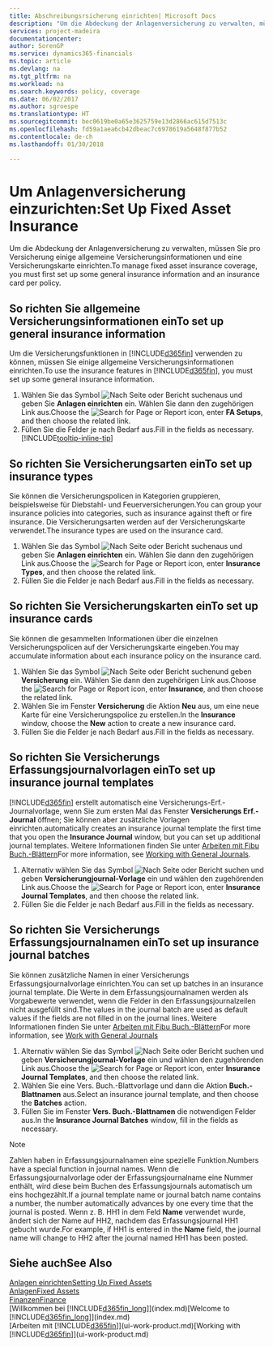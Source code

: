 ```yaml
---
title: Abschreibungsrsicherung einrichten| Microsoft Docs
description: "Um die Abdeckung der Anlagenversicherung zu verwalten, müssen Sie pro Versicherung einige allgemeine Versicherungsinformationen und eine Versicherungskarte einrichten."
services: project-madeira
documentationcenter: 
author: SorenGP
ms.service: dynamics365-financials
ms.topic: article
ms.devlang: na
ms.tgt_pltfrm: na
ms.workload: na
ms.search.keywords: policy, coverage
ms.date: 06/02/2017
ms.author: sgroespe
ms.translationtype: HT
ms.sourcegitcommit: bec0619be0a65e3625759e13d2866ac615d7513c
ms.openlocfilehash: fd59a1aea6cb42dbeac7c6978619a5648f877b52
ms.contentlocale: de-ch
ms.lasthandoff: 01/30/2018

---
```

# <a name="set-up-fixed-asset-insurance"></a><span data-ttu-id="9112e-103">Um Anlagenversicherung einzurichten:</span><span class="sxs-lookup"><span data-stu-id="9112e-103">Set Up Fixed Asset Insurance</span></span>
<span data-ttu-id="9112e-104">Um die Abdeckung der Anlagenversicherung zu verwalten, müssen Sie pro Versicherung einige allgemeine Versicherungsinformationen und eine Versicherungskarte einrichten.</span><span class="sxs-lookup"><span data-stu-id="9112e-104">To manage fixed asset insurance coverage, you must first set up some general insurance information and an insurance card per policy.</span></span>

## <a name="to-set-up-general-insurance-information"></a><span data-ttu-id="9112e-105">So richten Sie allgemeine Versicherungsinformationen ein</span><span class="sxs-lookup"><span data-stu-id="9112e-105">To set up general insurance information</span></span>
<span data-ttu-id="9112e-106">Um die Versicherungsfunktionen in [!INCLUDE[d365fin](includes/d365fin_md.md)]  verwenden zu können, müssen Sie einige allgemeine Versicherungsinformationen einrichten.</span><span class="sxs-lookup"><span data-stu-id="9112e-106">To use the insurance features in [!INCLUDE[d365fin](includes/d365fin_md.md)], you must set up some general insurance information.</span></span>  

1. <span data-ttu-id="9112e-107">Wählen Sie das Symbol ![Nach Seite oder Bericht suchen ](media/ui-search/search_small.png "Nach Seite oder Bericht suchen")aus und geben Sie **Anlagen einrichten** ein. Wählen Sie dann den zugehörigen Link aus.</span><span class="sxs-lookup"><span data-stu-id="9112e-107">Choose the ![Search for Page or Report](media/ui-search/search_small.png "Search for Page or Report icon") icon, enter **FA Setups**, and then choose the related link.</span></span>  
2. <span data-ttu-id="9112e-108">Füllen Sie die Felder je nach Bedarf aus.</span><span class="sxs-lookup"><span data-stu-id="9112e-108">Fill in the fields as necessary.</span></span> [!INCLUDE[tooltip-inline-tip](includes/tooltip-inline-tip_md.md)]  

## <a name="to-set-up-insurance-types"></a><span data-ttu-id="9112e-109">So richten Sie Versicherungsarten ein</span><span class="sxs-lookup"><span data-stu-id="9112e-109">To set up insurance types</span></span>
<span data-ttu-id="9112e-110">Sie können die Versicherungspolicen in Kategorien gruppieren, beispielsweise für Diebstahl- und Feuerversicherungen.</span><span class="sxs-lookup"><span data-stu-id="9112e-110">You can group your insurance policies into categories, such as insurance against theft or fire insurance.</span></span> <span data-ttu-id="9112e-111">Die Versicherungsarten werden auf der Versicherungskarte verwendet.</span><span class="sxs-lookup"><span data-stu-id="9112e-111">The insurance types are used on the insurance card.</span></span>

1. <span data-ttu-id="9112e-112">Wählen Sie das Symbol ![Nach Seite oder Bericht suchen ](media/ui-search/search_small.png "Nach Seite oder Bericht suchen")aus und geben Sie **Anlagen einrichten** ein. Wählen Sie dann den zugehörigen Link aus.</span><span class="sxs-lookup"><span data-stu-id="9112e-112">Choose the ![Search for Page or Report](media/ui-search/search_small.png "Search for Page or Report icon") icon, enter **Insurance Types**, and then choose the related link.</span></span>  
2. <span data-ttu-id="9112e-113">Füllen Sie die Felder je nach Bedarf aus.</span><span class="sxs-lookup"><span data-stu-id="9112e-113">Fill in the fields as necessary.</span></span>

## <a name="to-set-up-insurance-cards"></a><span data-ttu-id="9112e-114">So richten Sie Versicherungskarten ein</span><span class="sxs-lookup"><span data-stu-id="9112e-114">To set up insurance cards</span></span>
<span data-ttu-id="9112e-115">Sie können die gesammelten Informationen über die einzelnen Versicherungspolicen auf der Versicherungskarte eingeben.</span><span class="sxs-lookup"><span data-stu-id="9112e-115">You may accumulate information about each insurance policy on the insurance card.</span></span>  

1. <span data-ttu-id="9112e-116">Wählen Sie das Symbol ![Nach Seite oder Bericht suchen](media/ui-search/search_small.png "Nach Seite oder Bericht suchen")und geben **Versicherung** ein. Wählen Sie dann den zugehörigen Link aus.</span><span class="sxs-lookup"><span data-stu-id="9112e-116">Choose the ![Search for Page or Report](media/ui-search/search_small.png "Search for Page or Report icon") icon, enter **Insurance**, and then choose the related link.</span></span>  
2. <span data-ttu-id="9112e-117">Wählen Sie im Fenster **Versicherung** die Aktion **Neu** aus, um eine neue Karte für eine Versicherungspolice zu erstellen.</span><span class="sxs-lookup"><span data-stu-id="9112e-117">In the **Insurance** window, choose the **New** action to create a  new insurance card.</span></span>  
3. <span data-ttu-id="9112e-118">Füllen Sie die Felder je nach Bedarf aus.</span><span class="sxs-lookup"><span data-stu-id="9112e-118">Fill in the fields as necessary.</span></span>

## <a name="to-set-up-insurance-journal-templates"></a><span data-ttu-id="9112e-119">So richten Sie Versicherungs Erfassungsjournalvorlagen ein</span><span class="sxs-lookup"><span data-stu-id="9112e-119">To set up insurance journal templates</span></span>
[!INCLUDE[d365fin](includes/d365fin_md.md)] <span data-ttu-id="9112e-120">erstellt automatisch eine Versicherungs-Erf.-Journalvorlage, wenn Sie zum ersten Mal das Fenster **Versicherungs Erf.-Journal** öffnen; Sie können aber zusätzliche Vorlagen einrichten.</span><span class="sxs-lookup"><span data-stu-id="9112e-120">automatically creates an insurance journal template the first time that you open the **Insurance Journal** window, but you can set up additional journal templates.</span></span> <span data-ttu-id="9112e-121">Weitere Informationen finden Sie unter [Arbeiten mit Fibu Buch.-Blättern](ui-work-general-journals.md)</span><span class="sxs-lookup"><span data-stu-id="9112e-121">For more information, see [Working with General Journals](ui-work-general-journals.md).</span></span>  

1. <span data-ttu-id="9112e-122">Alternativ wählen Sie das Symbol ![Nach Seite oder Bericht suchen](media/ui-search/search_small.png "Nach Seite oder Bericht suchen") und geben **Versicherungjournal-Vorlage** ein und wählen den zugehörenden Link aus.</span><span class="sxs-lookup"><span data-stu-id="9112e-122">Choose the ![Search for Page or Report](media/ui-search/search_small.png "Search for Page or Report icon") icon, enter **Insurance Journal Templates**, and then choose the related link.</span></span>  
2. <span data-ttu-id="9112e-123">Füllen Sie die Felder je nach Bedarf aus.</span><span class="sxs-lookup"><span data-stu-id="9112e-123">Fill in the fields as necessary.</span></span>

## <a name="to-set-up-insurance-journal-batches"></a><span data-ttu-id="9112e-124">So richten Sie Versicherungs Erfassungsjournalnamen ein</span><span class="sxs-lookup"><span data-stu-id="9112e-124">To set up insurance journal batches</span></span>
<span data-ttu-id="9112e-125">Sie können zusätzliche Namen in einer Versicherungs Erfassungsjournalvorlage einrichten.</span><span class="sxs-lookup"><span data-stu-id="9112e-125">You can set up batches in an insurance journal template.</span></span> <span data-ttu-id="9112e-126">Die Werte in dem Erfassungsjournalnamen werden als Vorgabewerte verwendet, wenn die Felder in den Erfassungsjournalzeilen nicht ausgefüllt sind.</span><span class="sxs-lookup"><span data-stu-id="9112e-126">The values in the journal batch are used as default values if the fields are not filled in on the journal lines.</span></span> <span data-ttu-id="9112e-127">Weitere Informationen finden Sie unter [Arbeiten mit Fibu Buch.-Blättern](ui-work-general-journals.md)</span><span class="sxs-lookup"><span data-stu-id="9112e-127">For more information, see [Work with General Journals](ui-work-general-journals.md)</span></span>  

1. <span data-ttu-id="9112e-128">Alternativ wählen Sie das Symbol ![Nach Seite oder Bericht suchen](media/ui-search/search_small.png "Nach Seite oder Bericht suchen") und geben **Versicherungjournal-Vorlage** ein und wählen den zugehörenden Link aus.</span><span class="sxs-lookup"><span data-stu-id="9112e-128">Choose the ![Search for Page or Report](media/ui-search/search_small.png "Search for Page or Report icon") icon, enter **Insurance Journal Templates**, and then choose the related link.</span></span>  
2. <span data-ttu-id="9112e-129">Wählen Sie eine Vers. Buch.-Blattvorlage und dann die Aktion **Buch.-Blattnamen** aus.</span><span class="sxs-lookup"><span data-stu-id="9112e-129">Select an insurance journal template, and then choose the **Batches** action.</span></span>
3. <span data-ttu-id="9112e-130">Füllen Sie im Fenster **Vers. Buch.-Blattnamen** die notwendigen Felder aus.</span><span class="sxs-lookup"><span data-stu-id="9112e-130">In the **Insurance Journal Batches** window, fill in the fields as necessary.</span></span>

> [!NOTE]  
>   <span data-ttu-id="9112e-131">Zahlen haben in Erfassungsjournalnamen eine spezielle Funktion.</span><span class="sxs-lookup"><span data-stu-id="9112e-131">Numbers have a special function in journal names.</span></span> <span data-ttu-id="9112e-132">Wenn die Erfassungsjournalvorlage oder der Erfassungsjournalname eine Nummer enthält, wird diese beim Buchen des Erfassungsjournals automatisch um eins hochgezählt.</span><span class="sxs-lookup"><span data-stu-id="9112e-132">If a journal template name or journal batch name contains a number, the number automatically advances by one every time that the journal is posted.</span></span> <span data-ttu-id="9112e-133">Wenn z. B. HH1 in dem Feld **Name** verwendet wurde, ändert sich der Name auf HH2, nachdem das Erfassungsjournal HH1 gebucht wurde.</span><span class="sxs-lookup"><span data-stu-id="9112e-133">For example, if HH1 is entered in the **Name** field, the journal name will change to HH2 after the journal named HH1 has been posted.</span></span>

## <a name="see-also"></a><span data-ttu-id="9112e-134">Siehe auch</span><span class="sxs-lookup"><span data-stu-id="9112e-134">See Also</span></span>
[<span data-ttu-id="9112e-135">Anlagen einrichten</span><span class="sxs-lookup"><span data-stu-id="9112e-135">Setting Up Fixed Assets</span></span>](fa-setup.md)  
[<span data-ttu-id="9112e-136">Anlagen</span><span class="sxs-lookup"><span data-stu-id="9112e-136">Fixed Assets</span></span>](fa-manage.md)  
[<span data-ttu-id="9112e-137">Finanzen</span><span class="sxs-lookup"><span data-stu-id="9112e-137">Finance</span></span>](finance.md)  
<span data-ttu-id="9112e-138">[Willkommen bei [!INCLUDE[d365fin_long](includes/d365fin_long_md.md)]](index.md)</span><span class="sxs-lookup"><span data-stu-id="9112e-138">[Welcome to [!INCLUDE[d365fin_long](includes/d365fin_long_md.md)]](index.md)</span></span>  
<span data-ttu-id="9112e-139">[Arbeiten mit [!INCLUDE[d365fin](includes/d365fin_md.md)]](ui-work-product.md)</span><span class="sxs-lookup"><span data-stu-id="9112e-139">[Working with [!INCLUDE[d365fin](includes/d365fin_md.md)]](ui-work-product.md)</span></span>

